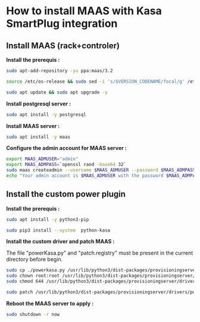 How to install MAAS with Kasa SmartPlug integration
===================================================

Install MAAS (rack+controler)
---------------------
**Install the prerequis :**
```bash
sudo apt-add-repository -yu ppa:maas/3.2
```
```bash
source /etc/os-release && sudo sed -i 's/$VERSION_CODENAME/focal/g' /etc/apt/sources.list.d/maas-*.list
```
```bash
sudo apt update && sudo apt upgrade -y
```

**Install postgresql server :**
```bash
sudo apt install -y postgresql
```

**Install MAAS server :**
```bash
sudo apt install -y maas
```

**Configure the admin account for MAAS server :**
```bash
export MAAS_ADMUSER="admin"
export MAAS_ADMPASS=`openssl rand -base64 32`
sudo maas createadmin --username $MAAS_ADMUSER --password $MAAS_ADMPASS --email "admin@exemple.com"
echo "Your admin account is $MAAS_ADMUSER with the password $MAAS_ADMPASS, don't lose it"
```

Install the custom power plugin
---------------------
**Install the prerequis :**
```bash
sudo apt install -y python3-pip
```
```bash
sudo pip3 install --system  python-kasa
```

**Install the custom driver and patch MAAS :**

The file "powerKasa.py" and "patch.registry" must be present in the current directory before begin.
```bash
sudo cp ./powerkasa.py /usr/lib/python3/dist-packages/provisioningserver/drivers/power/
sudo chown root:root /usr/lib/python3/dist-packages/provisioningserver/drivers/power/powerkasa.py
sudo chmod 644 /usr/lib/python3/dist-packages/provisioningserver/drivers/power/powerkasa.py
```
```bash
sudo patch /usr/lib/python3/dist-packages/provisioningserver/drivers/power/registry.py < patch.registry
```

**Reboot the MAAS server to apply :**
```bash
sudo shutdown -r now
```
